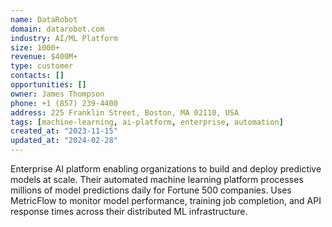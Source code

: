 ```yaml
---
name: DataRobot
domain: datarobot.com
industry: AI/ML Platform
size: 1000+
revenue: $400M+
type: customer
contacts: []
opportunities: []
owner: James Thompson
phone: +1 (857) 239-4400
address: 225 Franklin Street, Boston, MA 02110, USA
tags: [machine-learning, ai-platform, enterprise, automation]
created_at: "2023-11-15"
updated_at: "2024-02-28"
---
```


Enterprise AI platform enabling organizations to build and deploy predictive models at scale. Their automated machine learning platform processes millions of model predictions daily for Fortune 500 companies. Uses MetricFlow to monitor model performance, training job completion, and API response times across their distributed ML infrastructure.